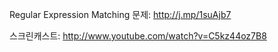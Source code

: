 Regular Expression Matching 문제: http://j.mp/1suAjb7

스크린캐스트: http://www.youtube.com/watch?v=C5kz44oz7B8
